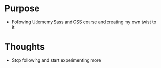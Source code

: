 # Purpose
* Following Udememy Sass and CSS course and creating my own twist to it

# Thoughts
* Stop following and start experimenting more
